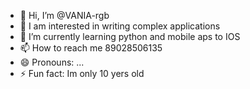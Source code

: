 - 👋 Hi, I’m @VANIA-rgb
- 👀 I am interested in writing complex applications
- 🌱 I’m currently learning python and mobile aps to IOS
- 📫 How to reach me 89028506135
- 😄 Pronouns: ...
- ⚡ Fun fact: Im only 10 yers old

<!---
VANIA-rgb/VANIA-rgb is a ✨ special ✨ repository because its `README.md` (this file) appears on your GitHub profile.
You can click the Preview link to take a look at your changes.
--->
